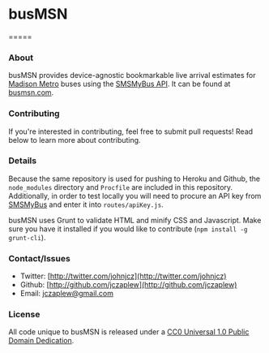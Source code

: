 # busMSN
=====

### About
busMSN provides device-agnostic bookmarkable live arrival estimates for [Madison Metro](https://www.cityofmadison.com/metro/) buses using the [SMSMyBus API](http://api.smsmybus.com/). It can be found at [busmsn.com](busmsn.com).

### Contributing
If you're interested in contributing, feel free to submit pull requests! Read below to learn more about contributing.

### Details
Because the same repository is used for pushing to Heroku and Github, the ````node_modules```` directory and ````Procfile```` are included in this repository. Additionally, in order to test locally you will need to procure an API key from [SMSMyBus](http://api.smsmybus.com/) and enter it into ````routes/apiKey.js````.

busMSN uses Grunt to validate HTML and minify CSS and Javascript. Make sure you have it installed if you would like to contribute (````npm install -g grunt-cli````).

### Contact/Issues
- Twitter: [http://twitter.com/johnjcz](http://twitter.com/johnjcz)
- Github: [http://github.com/jczaplew](http://github.com/jczaplew)
- Email: jczaplew@gmail.com

### License
All code unique to busMSN is released under a [CC0 Universal 1.0 Public Domain Dedication](http://creativecommons.org/publicdomain/zero/1.0/).